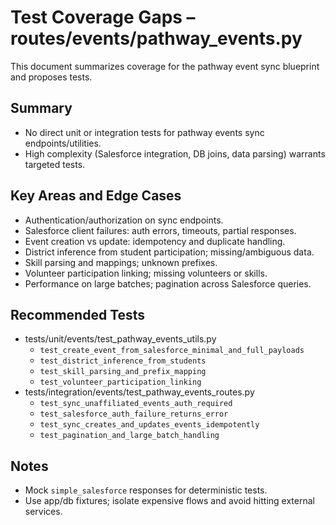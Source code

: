 # Test Coverage Gaps – routes/events/pathway_events.py

This document summarizes coverage for the pathway event sync blueprint and proposes tests.

## Summary
- No direct unit or integration tests for pathway events sync endpoints/utilities.
- High complexity (Salesforce integration, DB joins, data parsing) warrants targeted tests.

## Key Areas and Edge Cases
- Authentication/authorization on sync endpoints.
- Salesforce client failures: auth errors, timeouts, partial responses.
- Event creation vs update: idempotency and duplicate handling.
- District inference from student participation; missing/ambiguous data.
- Skill parsing and mappings; unknown prefixes.
- Volunteer participation linking; missing volunteers or skills.
- Performance on large batches; pagination across Salesforce queries.

## Recommended Tests
- tests/unit/events/test_pathway_events_utils.py
  - `test_create_event_from_salesforce_minimal_and_full_payloads`
  - `test_district_inference_from_students`
  - `test_skill_parsing_and_prefix_mapping`
  - `test_volunteer_participation_linking`
- tests/integration/events/test_pathway_events_routes.py
  - `test_sync_unaffiliated_events_auth_required`
  - `test_salesforce_auth_failure_returns_error`
  - `test_sync_creates_and_updates_events_idempotently`
  - `test_pagination_and_large_batch_handling`

## Notes
- Mock `simple_salesforce` responses for deterministic tests.
- Use app/db fixtures; isolate expensive flows and avoid hitting external services.
